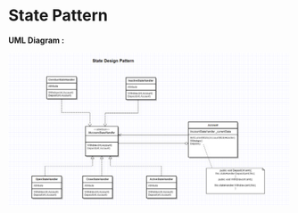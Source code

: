 # State Pattern

**UML Diagram :**

![alt-text](https://github.com/gautamvr/DesignPatterns/blob/main/Behavioral_Patterns/StatePattern/StatePattern_UML.PNG)
